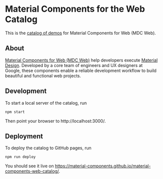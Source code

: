 # Material Components for the Web Catalog

This is the [catalog of demos](https://material-components.github.io/material-components-web-catalog/) for Material Components for Web (MDC Web).

## About

[Material Components for Web (MDC Web)](https://github.com/material-components/material-components-web) help developers execute [Material Design](https://www.material.io).
Developed by a core team of engineers and UX designers at Google, these components enable a reliable development workflow to build beautiful and functional web projects.

## Development

To start a local server of the catalog, run
```
npm start
```
Then point your browser to http://localhost:3000/.

## Deployment

To deploy the catalog to GitHub pages, run
```
npm run deploy
```
You should see it live on https://material-components.github.io/material-components-web-catalog/.
